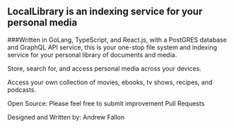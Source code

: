 ## LocalLibrary is an indexing service for your personal media

###Written in GoLang, TypeScript, and React.js, with a PostGRES database and GraphQL API service, this is your one-stop file system and indexing service for your personal library of documents and media.

Store, search for, and access personal media across your devices.

Access your own collection of movies, ebooks, tv shows, recipes, and podcasts.

Open Source: Please feel free to submit improvement Pull Requests







Designed and Written by: Andrew Fallon



